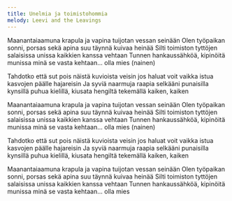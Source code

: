 ```yaml
---
title: Unelmia ja toimistohommia
melody: Leevi and the Leavings
---
```

Maanantaiaamuna krapula ja vapina
tuijotan vessan seinään
Olen työpaikan sonni, porsas sekä apina
suu täynnä kuivaa heinää
Silti toimiston tyttöjen salaisissa unissa
kaikkien kanssa vehtaan
Tunnen hankaussähköä, kipinöitä munissa
minä se vasta kehtaan...
olla mies (nainen)

Tahdotko että sut pois näistä kuvioista veisin
jos haluat voit vaikka istua kasvojen päälle hajareisin
Ja syviä naarmuja raapia selkääni punaisilla kynsillä
puhua kielillä, kiusata hengiltä
tekemällä kaiken, kaiken

Maanantaiaamuna krapula ja vapina
tuijotan vessan seinään
Olen työpaikan sonni, porsas sekä apina
suu täynnä kuivaa heinää
Silti toimiston tyttöjen salaisissa unissa
kaikkien kanssa vehtaan
Tunnen hankaussähköä, kipinöitä munissa
minä se vasta kehtaan...
olla mies (nainen)

Tahdotko että sut pois näistä kuvioista veisin
jos haluat voit vaikka istua kasvojen päälle hajareisin
Ja syviä naarmuja raapia selkääni punaisilla kynsillä
puhua kielillä, kiusata hengiltä
tekemällä kaiken, kaiken

Maanantaiaamuna krapula ja vapina
tuijotan vessan seinään
Olen työpaikan sonni, porsas sekä apina
suu täynnä kuivaa heinää
Silti toimiston tyttöjen salaisissa unissa
kaikkien kanssa vehtaan
Tunnen hankaussähköä, kipinöitä munissa
minä se vasta kehtaan...
olla mies
